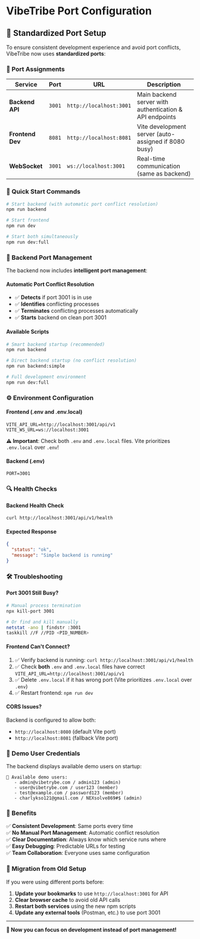 # VibeTribe Port Configuration

## 🎯 **Standardized Port Setup**

To ensure consistent development experience and avoid port conflicts, VibeTribe now uses **standardized ports**:

### **📍 Port Assignments**

| Service          | Port   | URL                     | Description                                             |
| ---------------- | ------ | ----------------------- | ------------------------------------------------------- |
| **Backend API**  | `3001` | `http://localhost:3001` | Main backend server with authentication & API endpoints |
| **Frontend Dev** | `8081` | `http://localhost:8081` | Vite development server (auto-assigned if 8080 busy)    |
| **WebSocket**    | `3001` | `ws://localhost:3001`   | Real-time communication (same as backend)               |

### **🚀 Quick Start Commands**

```bash
# Start backend (with automatic port conflict resolution)
npm run backend

# Start frontend
npm run dev

# Start both simultaneously
npm run dev:full
```

### **🔧 Backend Port Management**

The backend now includes **intelligent port management**:

#### **Automatic Port Conflict Resolution**

- ✅ **Detects** if port 3001 is in use
- ✅ **Identifies** conflicting processes
- ✅ **Terminates** conflicting processes automatically
- ✅ **Starts** backend on clean port 3001

#### **Available Scripts**

```bash
# Smart backend startup (recommended)
npm run backend

# Direct backend startup (no conflict resolution)
npm run backend:simple

# Full development environment
npm run dev:full
```

### **⚙️ Environment Configuration**

#### **Frontend (.env and .env.local)**

```env
VITE_API_URL=http://localhost:3001/api/v1
VITE_WS_URL=ws://localhost:3001
```

**⚠️ Important**: Check both `.env` and `.env.local` files. Vite prioritizes `.env.local` over `.env`!

#### **Backend (.env)**

```env
PORT=3001
```

### **🔍 Health Checks**

#### **Backend Health Check**

```bash
curl http://localhost:3001/api/v1/health
```

#### **Expected Response**

```json
{
  "status": "ok",
  "message": "Simple backend is running"
}
```

### **🛠️ Troubleshooting**

#### **Port 3001 Still Busy?**

```bash
# Manual process termination
npx kill-port 3001

# Or find and kill manually
netstat -ano | findstr :3001
taskkill //F //PID <PID_NUMBER>
```

#### **Frontend Can't Connect?**

1. ✅ Verify backend is running: `curl http://localhost:3001/api/v1/health`
2. ✅ Check **both** `.env` and `.env.local` files have correct `VITE_API_URL=http://localhost:3001/api/v1`
3. ✅ Delete `.env.local` if it has wrong port (Vite prioritizes `.env.local` over `.env`)
4. ✅ Restart frontend: `npm run dev`

#### **CORS Issues?**

Backend is configured to allow both:

- `http://localhost:8080` (default Vite port)
- `http://localhost:8081` (fallback Vite port)

### **📝 Demo User Credentials**

The backend displays available demo users on startup:

```
📝 Available demo users:
   - admin@vibetrybe.com / admin123 (admin)
   - user@vibetrybe.com / user123 (member)
   - test@example.com / password123 (member)
   - charlykso121@gmail.com / NEXsolve869#$ (admin)
```

### **🎉 Benefits**

✅ **Consistent Development**: Same ports every time  
✅ **No Manual Port Management**: Automatic conflict resolution  
✅ **Clear Documentation**: Always know which service runs where  
✅ **Easy Debugging**: Predictable URLs for testing  
✅ **Team Collaboration**: Everyone uses same configuration

### **🔄 Migration from Old Setup**

If you were using different ports before:

1. **Update your bookmarks** to use `http://localhost:3001` for API
2. **Clear browser cache** to avoid old API calls
3. **Restart both services** using the new npm scripts
4. **Update any external tools** (Postman, etc.) to use port 3001

---

**🎯 Now you can focus on development instead of port management!**
